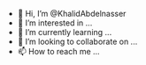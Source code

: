 - 👋 Hi, I’m @KhalidAbdelnasser
- 👀 I’m interested in ...
- 🌱 I’m currently learning ...
- 💞️ I’m looking to collaborate on ...
- 📫 How to reach me ...

<!---
KhalidAbdelnasser/KhalidAbdelnasser is a ✨ special ✨ repository because its `README.md` (this file) appears on your GitHub profile.
You can click the Preview link to take a look at your changes.
--->
